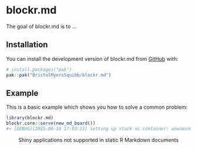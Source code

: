 
<!-- README.md is generated from README.Rmd. Please edit that file -->

# blockr.md

<!-- badges: start -->

<!-- badges: end -->

The goal of blockr.md is to …

## Installation

You can install the development version of blockr.md from
[GitHub](https://github.com/) with:

``` r
# install.packages("pak")
pak::pak("BristolMyersSquibb/blockr.md")
```

## Example

This is a basic example which shows you how to solve a common problem:

``` r
library(blockr.md)
blockr.core::serve(new_md_board())
#> [DEBUG][2025-06-10 17:03:23] setting up stack ui container: wnwumsnmwqtapko_stacks
```

<div style="width: 100% ; height: 400px ; text-align: center; box-sizing: border-box; -moz-box-sizing: border-box; -webkit-box-sizing: border-box;" class="muted well">Shiny applications not supported in static R Markdown documents</div>
